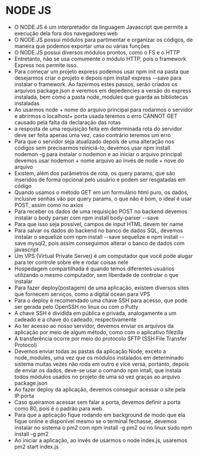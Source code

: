 # NODE JS

  - O NODE.JS é um interpretador da linguagem Javascript que permite a execução dela fora dos navegadores web
  - O NODE.JS possui módulos para partimentar e organizar os códigos, de maneira que podemos exportar uma ou várias funções
  - O NODE.JS possui diversos módulos prontos, como o FS e o HTTP
  - Entretanto, não se usa comumente o módulo HTTP, pois o framework Express nos permite isso.
  - Para começar um projeto express podemos usar npm init na pasta que desejarmos criar o projeto e depois npm install express --save para instalar o framework. Ao fazermos estes passos, serão criados os arquivos package.json e veremos em depedencies a versão do express instalada, bem como a pasta node_modules que guarda as bibliotecas instaladas
  - Ao usarmos node + nome do arquivo principal para rodarmos o servidor e abrirmos o localhost+ porta usada teremos o erro CANNOT GET causado pela falta da declaração das rotas
  - a resposta de uma requisição feita em determinada rota do servidor deve ser feita apenas uma vez, caso contrário teremos um erro
  - Para que o servidor seja atualizado depois de uma alteração nos códigos sem precisarmos reiniciá-lo, devemos usar npm install nodemon -g para instalar o nodemon e ao iniciar o arquivo principal devemos usar nodemon + nome arquivo ao invés de node + nove do arquivo
  - Existem, além dos parâmetros de rota, os query params, que são inseridos de forma opcional pelo usuário e podem ser resgatadas em código
  - Quando usamos o método GET em um formulário html puro, os dados, inclusive senhas vão por query params, o que não é bom, o ideal é usar POST, assim como no axios
  - Para receber os dados de uma requisição POST no backend devemos instalar o body parser com npm install body-parser --save
  - Para que isso seja possível, campos de input HTML devem ter name
  - Para salvar os dados do backend no banco de dados SQL, devemos instalar o sequelize com npm install --save sequelize e npm install --save mysql2, pois assim conseguimos alterar o banco de dados com javascript
  - Um VPS (Virtual Private Server) é um computador que você pode alugar para ter controle sobre ele e rodar coisas nele
  - Hospedagem compartilhada é quando temos diferentes usuários utilizando o mesmo computador, sem liberdade de controlar o que instalar
  - Para fazer deploy(postagem) de uma aplicação, existem diversos sites que fornecem serviços, como a digital ocean para VPS
  - Para o deploy é recomendado uma chave SSH para acesso, que pode ser gerada pelo OpenSSH no linux ou com o Putty
  - A chave SSH é dividida em pública e privada, analogamente a um cadeado e a chave do cadeado, respectivamente
  - Ao ter acesso ao nosso servidor, devemos enviar os arquivos da aplicação por meio de algum método, como com o aplicativo filezilla
  - A transferência ocorre por meio do protocolo SFTP (SSH File Transfer Protocol)
  - Devemos enviar todas as pastas da aplicação Node, exceto a node_modules, uma vez que os módulos instalados em determinado sistema muitas vezes não roda em outro e vice versa, portanto, depois de enviar os dados, deve-se usar o comando npm intall, que instala todos módulos usados no projeto de uma só vez graças ao arquivo package.json
  - Ao fazer deploy da aplicação, devemos conseguir acessar o site pela IP:porta
  - Caso queiramos acessar sem falar a porta, devemos definir a porta como 80, pois é o padrão para web
  - Para que a aplicação fique rodando em background de modo que ela fique online e disponível mesmo se o terminal fechasse, devemos instalar no sistema o pm2 com npm install -g pm2 ou no linux sudo npm install -g pm2
  - Ao iniciar a aplicação, ao invés de usarmos o node index.js, usaremos pm2 start index.js
